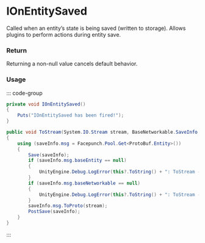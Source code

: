 <Badge type="danger" text="Carbon Compatible"/><Badge type="warning" text="Oxide Compatible"/>
# IOnEntitySaved
Called when an entity’s state is being saved (written to storage). Allows plugins to perform actions during entity save.
### Return
Returning a non-null value cancels default behavior.

### Usage
::: code-group
```csharp [Example]
private void IOnEntitySaved()
{
	Puts("IOnEntitySaved has been fired!");
}
```
```csharp [Source — Assembly-CSharp @ BaseNetworkable]
public void ToStream(System.IO.Stream stream, BaseNetworkable.SaveInfo saveInfo)
{
	using (saveInfo.msg = Facepunch.Pool.Get<ProtoBuf.Entity>())
	{
		Save(saveInfo);
		if (saveInfo.msg.baseEntity == null)
		{
			UnityEngine.Debug.LogError(this?.ToString() + ": ToStream - no BaseEntity!?");
		}
		if (saveInfo.msg.baseNetworkable == null)
		{
			UnityEngine.Debug.LogError(this?.ToString() + ": ToStream - no baseNetworkable!?");
		}
		saveInfo.msg.ToProto(stream);
		PostSave(saveInfo);
	}
}

```
:::
